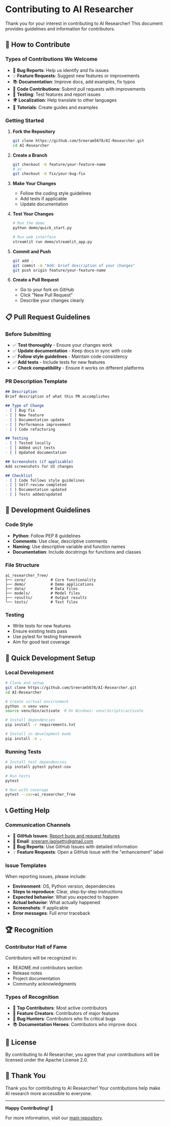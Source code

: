 # Contributing to AI Researcher

Thank you for your interest in contributing to AI Researcher! This document provides guidelines and information for contributors.

## 🤝 How to Contribute

### **Types of Contributions We Welcome**

- 🐛 **Bug Reports**: Help us identify and fix issues
- 💡 **Feature Requests**: Suggest new features or improvements
- 📚 **Documentation**: Improve docs, add examples, fix typos
- 🔧 **Code Contributions**: Submit pull requests with improvements
- 🧪 **Testing**: Test features and report issues
- 🌍 **Localization**: Help translate to other languages
- 📖 **Tutorials**: Create guides and examples

### **Getting Started**

1. **Fork the Repository**
   ```bash
   git clone https://github.com/Sreeram5678/AI-Researcher.git
   cd AI-Researcher
   ```

2. **Create a Branch**
   ```bash
   git checkout -b feature/your-feature-name
   # or
   git checkout -b fix/your-bug-fix
   ```

3. **Make Your Changes**
   - Follow the coding style guidelines
   - Add tests if applicable
   - Update documentation

4. **Test Your Changes**
   ```bash
   # Run the demo
   python demo/quick_start.py
   
   # Run web interface
   streamlit run demo/streamlit_app.py
   ```

5. **Commit and Push**
   ```bash
   git add .
   git commit -m "Add: brief description of your changes"
   git push origin feature/your-feature-name
   ```

6. **Create a Pull Request**
   - Go to your fork on GitHub
   - Click "New Pull Request"
   - Describe your changes clearly

## 📋 Pull Request Guidelines

### **Before Submitting**

- ✅ **Test thoroughly** - Ensure your changes work
- ✅ **Update documentation** - Keep docs in sync with code
- ✅ **Follow style guidelines** - Maintain code consistency
- ✅ **Add tests** - Include tests for new features
- ✅ **Check compatibility** - Ensure it works on different platforms

### **PR Description Template**

```markdown
## Description
Brief description of what this PR accomplishes

## Type of Change
- [ ] Bug fix
- [ ] New feature
- [ ] Documentation update
- [ ] Performance improvement
- [ ] Code refactoring

## Testing
- [ ] Tested locally
- [ ] Added unit tests
- [ ] Updated documentation

## Screenshots (if applicable)
Add screenshots for UI changes

## Checklist
- [ ] Code follows style guidelines
- [ ] Self-review completed
- [ ] Documentation updated
- [ ] Tests added/updated
```

## 🎯 Development Guidelines

### **Code Style**

- **Python**: Follow PEP 8 guidelines
- **Comments**: Use clear, descriptive comments
- **Naming**: Use descriptive variable and function names
- **Documentation**: Include docstrings for functions and classes

### **File Structure**

```
ai_researcher_free/
├── core/           # Core functionality
├── demo/           # Demo applications
├── data/           # Data files
├── models/         # Model files
├── results/        # Output results
└── tests/          # Test files
```

### **Testing**

- Write tests for new features
- Ensure existing tests pass
- Use pytest for testing framework
- Aim for good test coverage

## 🚀 Quick Development Setup

### **Local Development**

```bash
# Clone and setup
git clone https://github.com/Sreeram5678/AI-Researcher.git
cd AI-Researcher

# Create virtual environment
python -m venv venv
source venv/bin/activate  # On Windows: venv\Scripts\activate

# Install dependencies
pip install -r requirements.txt

# Install in development mode
pip install -e .
```

### **Running Tests**

```bash
# Install test dependencies
pip install pytest pytest-cov

# Run tests
pytest

# Run with coverage
pytest --cov=ai_researcher_free
```

## 📞 Getting Help

### **Communication Channels**

- 💬 **GitHub Issues**: [Report bugs and request features](https://github.com/Sreeram5678/AI-Researcher/issues)
- 📧 **Email**: sreeram.lagisetty@gmail.com
- 🐛 **Bug Reports**: Use GitHub Issues with detailed information
- 💡 **Feature Requests**: Open a GitHub Issue with the "enhancement" label

### **Issue Templates**

When reporting issues, please include:
- **Environment**: OS, Python version, dependencies
- **Steps to reproduce**: Clear, step-by-step instructions
- **Expected behavior**: What you expected to happen
- **Actual behavior**: What actually happened
- **Screenshots**: If applicable
- **Error messages**: Full error traceback

## 🏆 Recognition

### **Contributor Hall of Fame**

Contributors will be recognized in:
- README.md contributors section
- Release notes
- Project documentation
- Community acknowledgments

### **Types of Recognition**

- 🌟 **Top Contributors**: Most active contributors
- 🚀 **Feature Creators**: Contributors of major features
- 🐛 **Bug Hunters**: Contributors who fix critical bugs
- 📚 **Documentation Heroes**: Contributors who improve docs

## 📄 License

By contributing to AI Researcher, you agree that your contributions will be licensed under the Apache License 2.0.

## 🙏 Thank You

Thank you for contributing to AI Researcher! Your contributions help make AI research more accessible to everyone.

---

**Happy Contributing! 🚀**

For more information, visit our [main repository](https://github.com/Sreeram5678/AI-Researcher).
